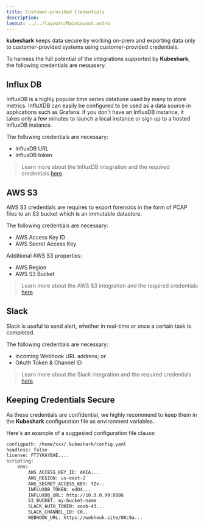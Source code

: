 ```yaml
---
title: Customer-provided Credentials
description:  
layout: ../../layouts/MainLayout.astro
---
```


**kubeshark** keeps data secure by working on-prem and exporting data only to customer-provided systems using customer-provided credentials.

To harness the full potential of the integrations supported by **Kubeshark**, the following credentials are nessasery. 

##  Influx DB

InfluxDB is a highly popular time series database used by many to store metrics. InfluXDB can easily be configured to be used as a data source in applications such as Grafana. If you don't have an InfluxDB instance, it takes only a few minutes to launch a local instance or sign up to a hosted InfluxDB instance.

The following credentials are necessary:
- InfluxDB URL
- InfluxDB token

> Learn more about the InfluxDB integration and the required credentials [here](/en/integrations_influxdb).

## AWS S3

AWS S3 credentials are requires to export forensics in the form of PCAP files to an S3 bucket which is an immutable datastore.

The following credentials are necessary:

- AWS Access Key ID
- AWS Secret Access Key

Additional AWS S3 properties:
- AWS Region
- AWS S3 Bucket

> Learn more about the AWS S3 integration and the required credentials [here](/en/integration_aws_s3).

## Slack

Slack is useful to send alert, whether in real-time or once a certain task is completed.

The following credentials are necessary:

- Incoming Webhook URL address; or
- OAuth Token & Channel ID

> Learn more about the Slack integration and the required credentials [here](/en/integrations_slack).

## Keeping Credentials Secure

As these credentials are confidential, we highly recommend to keep them in the **Kubeshark** configuration file as environment variables.

Here's an example of a suggested configuration file clause:

```bash
configpath: /home/xxx/.kubeshark/config.yaml
headless: false
license: FT7YKAYBAE....
scripting:
    env:
        AWS_ACCESS_KEY_ID: AKIA...
        AWS_REGION: us-east-2
        AWS_SECRET_ACCESS_KEY: YZv..
        INFLUXDB_TOKEN: edO4...
        INFLUXDB_URL: http://10.0.0.99:8086
        S3_BUCKET: my-bucket-name
        SLACK_AUTH_TOKEN: xoxb-43...
        SLACK_CHANNEL_ID: C0..
        WEBHOOK_URL: https://webhook.site/08c9a...
```
